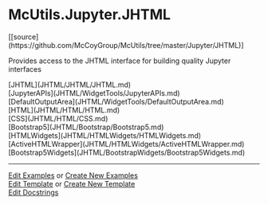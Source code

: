 # <a id="McUtils.Jupyter.JHTML">McUtils.Jupyter.JHTML</a> 
<div class="docs-source-link" markdown="1">
[[source](https://github.com/McCoyGroup/McUtils/tree/master/Jupyter/JHTML)]
</div>
    
Provides access to the JHTML interface for building quality Jupyter interfaces

<div class="container alert alert-secondary bg-light">
  <div class="row">
   <div class="col" markdown="1">
[JHTML](JHTML/JHTML/JHTML.md)   
</div>
   <div class="col" markdown="1">
[JupyterAPIs](JHTML/WidgetTools/JupyterAPIs.md)   
</div>
   <div class="col" markdown="1">
[DefaultOutputArea](JHTML/WidgetTools/DefaultOutputArea.md)   
</div>
</div>
  <div class="row">
   <div class="col" markdown="1">
[HTML](JHTML/HTML/HTML.md)   
</div>
   <div class="col" markdown="1">
[CSS](JHTML/HTML/CSS.md)   
</div>
   <div class="col" markdown="1">
[Bootstrap5](JHTML/Bootstrap/Bootstrap5.md)   
</div>
</div>
  <div class="row">
   <div class="col" markdown="1">
[HTMLWidgets](JHTML/HTMLWidgets/HTMLWidgets.md)   
</div>
   <div class="col" markdown="1">
[ActiveHTMLWrapper](JHTML/HTMLWidgets/ActiveHTMLWrapper.md)   
</div>
   <div class="col" markdown="1">
[Bootstrap5Widgets](JHTML/BootstrapWidgets/Bootstrap5Widgets.md)   
</div>
</div>
  <div class="row">
   <div class="col" markdown="1">
   
</div>
   <div class="col" markdown="1">
   
</div>
   <div class="col" markdown="1">
   
</div>
</div>
</div>







___

[Edit Examples](https://github.com/McCoyGroup/McUtils/edit/master/ci/examples/McUtils/Jupyter/JHTML.md) or 
[Create New Examples](https://github.com/McCoyGroup/McUtils/new/master/?filename=ci/examples/McUtils/Jupyter/JHTML.md) <br/>
[Edit Template](https://github.com/McCoyGroup/McUtils/edit/master/ci/docs/McUtils/Jupyter/JHTML.md) or 
[Create New Template](https://github.com/McCoyGroup/McUtils/new/master/?filename=ci/docs/templates/McUtils/Jupyter/JHTML.md) <br/>
[Edit Docstrings](https://github.com/McCoyGroup/McUtils/edit/master/Jupyter/JHTML/__init__.py?message=Update%20Docs)
